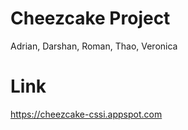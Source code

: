 # Cheezcake Project
Adrian, Darshan, Roman, Thao, Veronica

# Link
https://cheezcake-cssi.appspot.com
